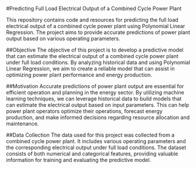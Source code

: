#Predicting Full Load Electrical Output of a Combined Cycle Power Plant

This repository contains code and resources for predicting the full load electrical output of a combined cycle power plant using Polynomial Linear Regression. The project aims to provide accurate predictions of power plant output based on various operating parameters.

##Objective
The objective of this project is to develop a predictive model that can estimate the electrical output of a combined cycle power plant under full load conditions. By analyzing historical data and using Polynomial Linear Regression, we aim to create a reliable model that can assist in optimizing power plant performance and energy production.

##Motivation
Accurate predictions of power plant output are essential for efficient operation and planning in the energy sector. By utilizing machine learning techniques, we can leverage historical data to build models that can estimate the electrical output based on input parameters. This can help power plant operators optimize their operations, forecast energy production, and make informed decisions regarding resource allocation and maintenance.

##Data Collection
The data used for this project was collected from a combined cycle power plant. It includes various operating parameters and the corresponding electrical output under full load conditions. The dataset consists of both numerical and categorical features, providing valuable information for training and evaluating the predictive model.

